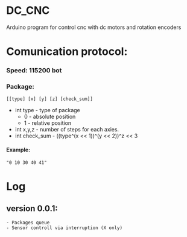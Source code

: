# DC_CNC
Arduino program for control cnc with dc motors and rotation encoders<br>


# Comunication protocol:
### Speed: 115200 bot
### Package: 
	[[type] [x] [y] [z] [check_sum]] 
- int type - type of package 
	- 0 - absolute position 
	- 1 - relative position
- int x,y,z - number of steps for each axies.
- int check_sum - ((type^(x << 1))^(y << 2))^z << 3
		
#### Example:
	"0 10 30 40 41"

# Log
## version 0.0.1:<br>
	- Packages queue
	- Sensor controll via interruption (X only)
	
	
